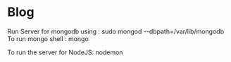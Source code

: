 # Blog

Run Server for mongodb using : sudo mongod --dbpath=/var/lib/mongodb
To run mongo shell : mongo

To run the server for NodeJS: nodemon
